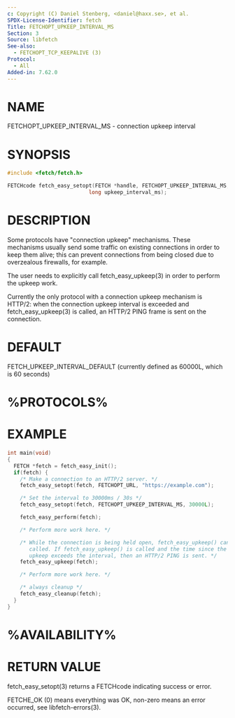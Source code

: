 ```yaml
---
c: Copyright (C) Daniel Stenberg, <daniel@haxx.se>, et al.
SPDX-License-Identifier: fetch
Title: FETCHOPT_UPKEEP_INTERVAL_MS
Section: 3
Source: libfetch
See-also:
  - FETCHOPT_TCP_KEEPALIVE (3)
Protocol:
  - All
Added-in: 7.62.0
---
```


# NAME

FETCHOPT_UPKEEP_INTERVAL_MS - connection upkeep interval

# SYNOPSIS

~~~c
#include <fetch/fetch.h>

FETCHcode fetch_easy_setopt(FETCH *handle, FETCHOPT_UPKEEP_INTERVAL_MS,
                          long upkeep_interval_ms);
~~~

# DESCRIPTION

Some protocols have "connection upkeep" mechanisms. These mechanisms usually
send some traffic on existing connections in order to keep them alive; this
can prevent connections from being closed due to overzealous firewalls, for
example.

The user needs to explicitly call fetch_easy_upkeep(3) in order to
perform the upkeep work.

Currently the only protocol with a connection upkeep mechanism is HTTP/2: when
the connection upkeep interval is exceeded and fetch_easy_upkeep(3)
is called, an HTTP/2 PING frame is sent on the connection.

# DEFAULT

FETCH_UPKEEP_INTERVAL_DEFAULT (currently defined as 60000L, which is 60 seconds)

# %PROTOCOLS%

# EXAMPLE

~~~c
int main(void)
{
  FETCH *fetch = fetch_easy_init();
  if(fetch) {
    /* Make a connection to an HTTP/2 server. */
    fetch_easy_setopt(fetch, FETCHOPT_URL, "https://example.com");

    /* Set the interval to 30000ms / 30s */
    fetch_easy_setopt(fetch, FETCHOPT_UPKEEP_INTERVAL_MS, 30000L);

    fetch_easy_perform(fetch);

    /* Perform more work here. */

    /* While the connection is being held open, fetch_easy_upkeep() can be
       called. If fetch_easy_upkeep() is called and the time since the last
       upkeep exceeds the interval, then an HTTP/2 PING is sent. */
    fetch_easy_upkeep(fetch);

    /* Perform more work here. */

    /* always cleanup */
    fetch_easy_cleanup(fetch);
  }
}
~~~

# %AVAILABILITY%

# RETURN VALUE

fetch_easy_setopt(3) returns a FETCHcode indicating success or error.

FETCHE_OK (0) means everything was OK, non-zero means an error occurred, see
libfetch-errors(3).
